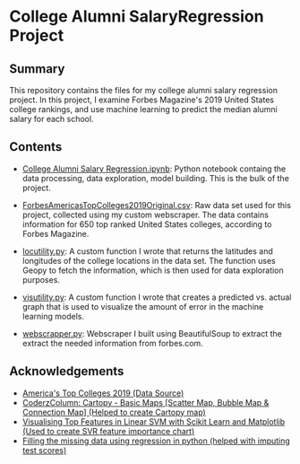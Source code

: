# College Alumni SalaryRegression Project

## Summary
This repository contains the files for my college alumni salary regression project. In this project,
I examine Forbes Magazine's 2019 United States college rankings, and use machine learning to predict 
the median alumni salary for each school.

## Contents
 - [College Alumni Salary Regression.ipynb](https://github.com/Chris95cam/College-Alumni-Salary-Regression-Project/blob/master/College%20Alumni%20Salary%20Regression.ipynb): Python notebook containg the data processing, data exploration, model building. This is the bulk of the project.

- [ForbesAmericasTopColleges2019Original.csv](https://github.com/Chris95cam/College-Alumni-Salary-Regression-Project/blob/master/ForbesAmericasTopColleges2019Original.csv): Raw data set used for this project, collected using my custom webscraper. The data contains information for 650 top ranked United States colleges, according to Forbes Magazine.

- [locutility.py](https://github.com/Chris95cam/College-Alumni-Salary-Regression-Project/blob/master/locutility.py): A custom function I wrote that returns the latitudes and longitudes of the college locations in the data set. The function uses Geopy to fetch the information, which is then used for data exploration purposes. 

- [visutility.py](https://github.com/Chris95cam/College-Alumni-Salary-Regression-Project/blob/master/visutility.py): A custom function I wrote that creates a predicted vs. actual graph that is used to visualize the amount of error in the machine learning models. 

- [webscrapper.py](https://github.com/Chris95cam/College-Alumni-Salary-Regression-Project/blob/master/webscrapper.py): Webscraper I built using BeautifulSoup to extract the extract the needed information from forbes.com.

## Acknowledgements 
- [America's Top Colleges 2019 (Data Source)](https://www.forbes.com/top-colleges/#6010771e1987)
- [CoderzColumn: Cartopy - Basic Maps [Scatter Map, Bubble Map & Connection Map] (Helped to create Cartopy map)](https://coderzcolumn.com/tutorials/data-science/cartopy-basic-maps-scatter-map-bubble-map-and-connection-map)
- [Visualising Top Features in Linear SVM with Scikit Learn and Matplotlib (Used to create SVR feature importance chart)](https://medium.com/@aneesha/visualising-top-features-in-linear-svm-with-scikit-learn-and-matplotlib-3454ab18a14d)
- [Filling the missing data using regression in python (helped with imputing test scores)](http://www.statisticsandprobability.com/Statistics/filling_missing_data)
